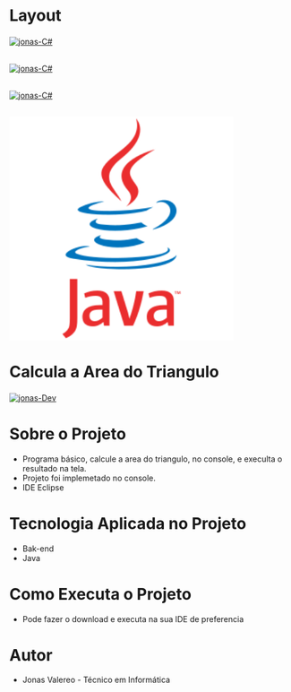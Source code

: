 # Layout

<a href="#">
<img align="center"  alt="jonas-C#" height ="500" width ="1000" src ="https://user-images.githubusercontent.com/25933386/123529235-bf848800-d6c4-11eb-96d8-801643499733.PNG" style="max-width: 100%;"></img>
</a>

##

<a href="#">
<img align="center"  alt="jonas-C#" height ="500" width ="1000" src ="https://user-images.githubusercontent.com/25933386/123529236-c01d1e80-d6c4-11eb-932f-70383d5169f2.PNG" style="max-width: 100%;"></img>
</a>

##

<a href="#">
<img align="center"  alt="jonas-C#" height ="500" width ="1000" src ="https://user-images.githubusercontent.com/25933386/123529237-c0b5b500-d6c4-11eb-806b-e645648fb10a.PNG" style="max-width: 100%;"></img>
</a>

##


<a href="#">
<img align="center"  alt="jonas-C#" height ="400" width ="400" src ="https://raw.githubusercontent.com/devicons/devicon/master/icons/java/java-original-wordmark.svg" style="max-width: 100%;"></img>
</a>

# Calcula a Area do Triangulo

<a href="#">
<img align="center"  alt="jonas-Dev" height ="70" width ="160" src ="https://user-images.githubusercontent.com/25933386/116831049-87107400-ab83-11eb-947b-0a94a3e89f04.png" style="max-width: 100%;"></img>
</a>

# Sobre o Projeto

- Programa básico, calcule a area do triangulo, no console, e execulta o resultado na tela.
- Projeto foi implemetado no console.
- IDE Eclipse

# Tecnologia Aplicada no Projeto

- Bak-end
- Java

# Como Executa o Projeto

- Pode fazer o download e executa na sua IDE de preferencia


# Autor

- Jonas Valereo - Técnico em Informática 
